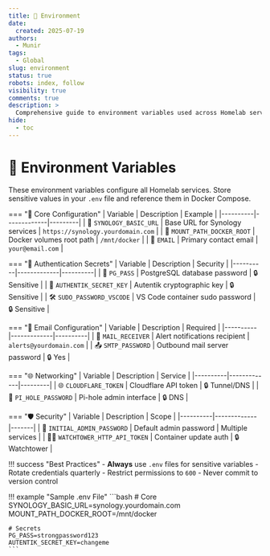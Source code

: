 ```yaml
---
title: 🌿 Environment
date:
  created: 2025-07-19
authors:
  - Munir
tags:
  - Global
slug: environment
status: true
robots: index, follow
visibility: true
comments: true
description: >
  Comprehensive guide to environment variables used across Homelab services. Includes security best practices and configuration examples.
hide:
  - toc
---
```


# 🌿 Environment Variables

These environment variables configure all Homelab services. Store sensitive values in your `.env` file and reference them in Docker Compose.

<!-- more -->

=== "🔧 Core Configuration"
    | Variable | Description | Example |
    |----------|-------------|---------|
    | 📡 `SYNOLOGY_BASIC_URL` | Base URL for Synology services | `https://synology.yourdomain.com` |
    | 📂 `MOUNT_PATH_DOCKER_ROOT` | Docker volumes root path | `/mnt/docker` |
    | 📧 `EMAIL` | Primary contact email | `your@email.com` |

=== "🔐 Authentication Secrets"
    | Variable | Description | Security |
    |----------|-------------|----------|
    | 🔑 `PG_PASS` | PostgreSQL database password | 🔒 Sensitive |
    | 🔐 `AUTHENTIK_SECRET_KEY` | Autentik cryptographic key | 🔒 Sensitive |
    | 🛠️ `SUDO_PASSWORD_VSCODE` | VS Code container sudo password | 🔒 Sensitive |

=== "📨 Email Configuration"
    | Variable | Description | Required |
    |----------|-------------|----------|
    | 📩 `MAIL_RECEIVER` | Alert notifications recipient | `alerts@yourdomain.com` |
    | 📤 `SMTP_PASSWORD` | Outbound mail server password | 🔒 Yes |

=== "🌐 Networking"
    | Variable | Description | Service |
    |----------|-------------|---------|
    | 🌐 `CLOUDFLARE_TOKEN` | Cloudflare API token | 🔒 Tunnel/DNS |
    | 🚫 `PI_HOLE_PASSWORD` | Pi-hole admin interface | 🔒 DNS |

=== "🛡️ Security"
    | Variable | Description | Scope |
    |----------|-------------|-------|
    | 🔑 `INITIAL_ADMIN_PASSWORD` | Default admin password | Multiple services |
    | 🕵️‍♂️ `WATCHTOWER_HTTP_API_TOKEN` | Container update auth | 🔒 Watchtower |


!!! success "Best Practices"
    - **Always** use `.env` files for sensitive variables
    - Rotate credentials quarterly
    - Restrict permissions to `600`
    - Never commit to version control

!!! example "Sample .env File"
    ```bash
    # Core
    SYNOLOGY_BASIC_URL=synology.yourdomain.com
    MOUNT_PATH_DOCKER_ROOT=/mnt/docker

    # Secrets
    PG_PASS=strongpassword123
    AUTENTIK_SECRET_KEY=changeme
    ```
